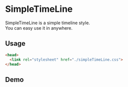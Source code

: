 # SimpleTimeLine
SimpleTimeLine is a simple timeline style.  
You can easy use it in anywhere.  

## Usage
```html
<head>
  <link rel="stylesheet" href="./simpleTimeLine.css">
</head>
```

## Demo
<img width="200" href="https://github.com/unromanticman/SimpleTimeLine/blob/master/example.png?raw=true"/>